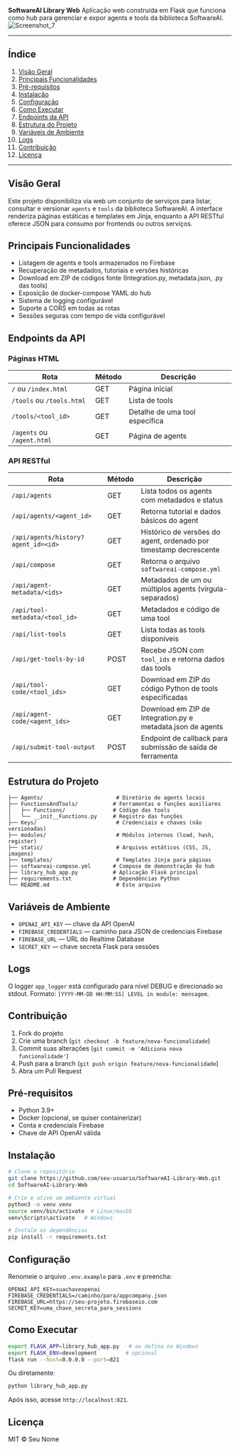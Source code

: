 **SoftwareAI Library Web**
Aplicação web construída em Flask que funciona como hub para gerenciar e expor agents e tools da biblioteca SoftwareAI.
![Screenshot_7](https://github.com/user-attachments/assets/d31b9c11-64f7-40a3-9d70-29b523c54562)

---

## Índice

1. [Visão Geral](#visão-geral)
2. [Principais Funcionalidades](#principais-funcionalidades)
3. [Pré-requisitos](#pré-requisitos)
4. [Instalação](#instalação)
5. [Configuração](#configuração)
6. [Como Executar](#como-executar)
7. [Endpoints da API](#endpoints-da-api)
8. [Estrutura do Projeto](#estrutura-do-projeto)
9. [Variáveis de Ambiente](#variáveis-de-ambiente)
10. [Logs](#logs)
11. [Contribuição](#contribuição)
12. [Licença](#licença)

---

## Visão Geral

Este projeto disponibiliza via web um conjunto de serviços para listar, consultar e versionar `agents` e `tools` da biblioteca SoftwareAI. A interface renderiza páginas estáticas e templates em Jinja, enquanto a API RESTful oferece JSON para consumo por frontends ou outros serviços.

## Principais Funcionalidades

* Listagem de agents e tools armazenados no Firebase
* Recuperação de metadados, tutoriais e versões históricas
* Download em ZIP de códigos fonte (Integration.py, metadata.json, .py das tools)
* Exposição de docker-compose YAML do hub
* Sistema de logging configurável
* Suporte a CORS em todas as rotas
* Sessões seguras com tempo de vida configurável

## Endpoints da API

### Páginas HTML

| Rota                       | Método | Descrição                      |
| -------------------------- | ------ | ------------------------------ |
| `/` ou `/index.html`       | GET    | Página inicial                 |
| `/tools` ou `/tools.html`  | GET    | Lista de tools                 |
| `/tools/<tool_id>`         | GET    | Detalhe de uma tool específica |
| `/agents` ou `/agent.html` | GET    | Página de agents               |

### API RESTful

| Rota                                | Método | Descrição                                                         |
| ----------------------------------- | ------ | ----------------------------------------------------------------- |
| `/api/agents`                       | GET    | Lista todos os agents com metadados e status                      |
| `/api/agents/<agent_id>`            | GET    | Retorna tutorial e dados básicos do agent                         |
| `/api/agents/history?agent_id=<id>` | GET    | Histórico de versões do agent, ordenado por timestamp decrescente |
| `/api/compose`                      | GET    | Retorna o arquivo `softwareai-compose.yml`                        |
| `/api/agent-metadata/<ids>`         | GET    | Metadados de um ou múltiplos agents (vírgula-separados)           |
| `/api/tool-metadata/<tool_id>`      | GET    | Metadados e código de uma tool                                    |
| `/api/list-tools`                   | GET    | Lista todas as tools disponíveis                                  |
| `/api/get-tools-by-id`              | POST   | Recebe JSON com `tool_ids` e retorna dados das tools              |
| `/api/tool-code/<tool_ids>`         | GET    | Download em ZIP do código Python de tools especificadas           |
| `/api/agent-code/<agent_ids>`       | GET    | Download em ZIP de Integration.py e metadata.json de agents       |
| `/api/submit-tool-output`           | POST   | Endpoint de callback para submissão de saída de ferramenta        |

## Estrutura do Projeto

```
├── Agents/                       # Diretório de agents locais
├── FunctionsAndTools/           # Ferramentas e funções auxiliares
│   ├── Functions/               # Código das tools
│   └── __init__Functions.py     # Registro das funções
├── Keys/                         # Credenciais e chaves (não versionadas)
├── modules/                      # Módulos internos (load, hash, register)
├── static/                       # Arquivos estáticos (CSS, JS, imagens)
├── templates/                    # Templates Jinja para páginas
├── softwareai-compose.yml       # Compose de demonstração do hub
├── library_hub_app.py           # Aplicação Flask principal
├── requirements.txt             # Dependências Python
└── README.md                     # Este arquivo
```

## Variáveis de Ambiente

* `OPENAI_API_KEY` — chave da API OpenAI
* `FIREBASE_CREDENTIALS` — caminho para JSON de credenciais Firebase
* `FIREBASE_URL` — URL do Realtime Database
* `SECRET_KEY` — chave secreta Flask para sessões

## Logs

O logger `app_logger` está configurado para nível DEBUG e direcionado ao stdout. Formato: `[YYYY-MM-DD HH:MM:SS] LEVEL in module: mensagem`.

## Contribuição

1. Fork do projeto
2. Crie uma branch (`git checkout -b feature/nova-funcionalidade`)
3. Commit suas alterações (`git commit -m 'Adiciona nova funcionalidade'`)
4. Push para a branch (`git push origin feature/nova-funcionalidade`)
5. Abra um Pull Request

## Pré-requisitos

* Python 3.9+
* Docker (opcional, se quiser containerizar)
* Conta e credenciais Firebase
* Chave de API OpenAI válida

## Instalação

```bash
# Clone o repositório
git clone https://github.com/seu-usuario/SoftwareAI-Library-Web.git
cd SoftwareAI-Library-Web

# Crie e ative um ambiente virtual
python3 -m venv venv
source venv/bin/activate  # Linux/macOS
venv\Scripts\activate   # Windows

# Instale as dependências
pip install -r requirements.txt
```

## Configuração

Renomeie o arquivo `.env.example` para `.env` e preencha:

```dotenv
OPENAI_API_KEY=suachaveopenai
FIREBASE_CREDENTIALS=/caminho/para/appcompany.json
FIREBASE_URL=https://seu-projeto.firebaseio.com
SECRET_KEY=uma_chave_secreta_para_sessions
```

## Como Executar

```bash
export FLASK_APP=library_hub_app.py   # ou defina no Windows
export FLASK_ENV=development         # opcional
flask run --host=0.0.0.0 --port=821
```

Ou diretamente:

```bash
python library_hub_app.py
```

Após isso, acesse `http://localhost:821`.

## Licença

MIT © Seu Nome
